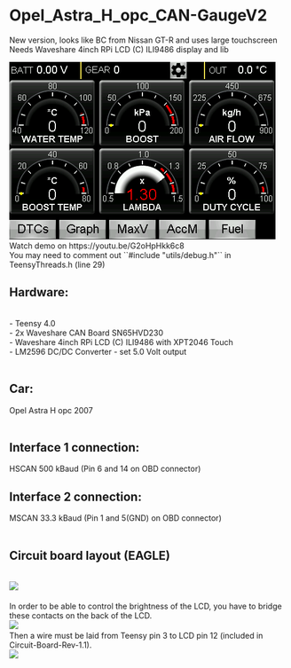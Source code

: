 # Opel_Astra_H_opc_CAN-GaugeV2
New version, looks like BC from Nissan GT-R and uses large touchscreen
Needs Waveshare 4inch RPi LCD (C) ILI9486 display and lib

<img src="screenshots/220730_mainScreen.jpg">
<br>
Watch demo on https://youtu.be/G2oHpHkk6c8
<br>
You may need to comment out ``#include "utils/debug.h"`` in TeensyThreads.h (line 29)
<br>
<h2>Hardware:</h2><br>
 - Teensy 4.0<br>
 - 2x Waveshare CAN Board SN65HVD230<br>
 - Waveshare 4inch RPi LCD (C) ILI9486 with XPT2046 Touch<br>
 - LM2596 DC/DC Converter - set 5.0 Volt output<br>
<br>
<h2>Car:</h2> Opel Astra H opc 2007<br>
<br>
<h2>Interface 1 connection:</h2> HSCAN 500 kBaud (Pin 6 and 14 on OBD connector)<br>
<h2>Interface 2 connection:</h2> MSCAN 33.3 kBaud (Pin 1 and 5(GND) on OBD connector)<br>
<br>
<h2>Circuit board layout (EAGLE)</h2><br>
<img src="Board-Layout.png"><br>
<br>
In order to be able to control the brightness of the LCD, you have to bridge these contacts on the back of the LCD.<br>
<img src="https://www.waveshare.com/w/upload/1/17/3.5inch-RPi-LCD-C-Manual-01.jpg"><br>
Then a wire must be laid from Teensy pin 3 to LCD pin 12 (included in Circuit-Board-Rev-1.1).<br>
<img src="http://www.lcdwiki.com/images/thumb/8/8c/MPI3201-RPi-901.jpg/450px-MPI3201-RPi-901.jpg">
